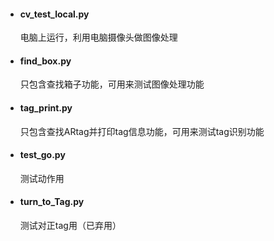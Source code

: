 - #### cv_test_local.py

  电脑上运行，利用电脑摄像头做图像处理

- #### find_box.py

  只包含查找箱子功能，可用来测试图像处理功能

- #### tag_print.py

  只包含查找ARtag并打印tag信息功能，可用来测试tag识别功能

- #### test_go.py

  测试动作用

- #### turn_to_Tag.py

  测试对正tag用（已弃用）

